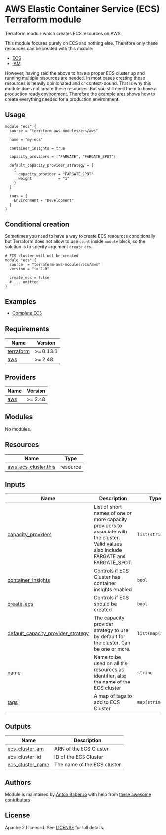 # AWS Elastic Container Service (ECS) Terraform module

Terraform module which creates ECS resources on AWS.

This module focuses purely on ECS and nothing else. Therefore only these resources can be created with this module:

- [ECS](https://www.terraform.io/docs/providers/aws/r/ecs_cluster.html)
- [IAM](https://www.terraform.io/docs/providers/aws/r/iam_instance_profile.html)

However, having said the above to have a proper ECS cluster up and running multiple resources are needed. In most cases creating these resources is heavily opinionated and or context-bound. That is why this module does not create these resources. But you still need them to have a production ready environment. Therefore the example area shows how to create everything needed for a production environment.

## Usage

```hcl
module "ecs" {
  source = "terraform-aws-modules/ecs/aws"

  name = "my-ecs"

  container_insights = true

  capacity_providers = ["FARGATE", "FARGATE_SPOT"]

  default_capacity_provider_strategy = [
    {
      capacity_provider = "FARGATE_SPOT"
      weight            = "1"
    }
  ]

  tags = {
    Environment = "Development"
  }
}
```

## Conditional creation

Sometimes you need to have a way to create ECS resources conditionally but Terraform does not allow to use `count` inside `module` block, so the solution is to specify argument `create_ecs`.

```hcl
# ECS cluster will not be created
module "ecs" {
  source  = "terraform-aws-modules/ecs/aws"
  version = "~> 2.0"

  create_ecs = false
  # ... omitted
}
```

## Examples

- [Complete ECS](https://github.com/terraform-aws-modules/terraform-aws-ecs/tree/master/examples/complete-ecs)

<!-- BEGINNING OF PRE-COMMIT-TERRAFORM DOCS HOOK -->
## Requirements

| Name | Version |
|------|---------|
| <a name="requirement_terraform"></a> [terraform](#requirement\_terraform) | >= 0.13.1 |
| <a name="requirement_aws"></a> [aws](#requirement\_aws) | >= 2.48 |

## Providers

| Name | Version |
|------|---------|
| <a name="provider_aws"></a> [aws](#provider\_aws) | >= 2.48 |

## Modules

No modules.

## Resources

| Name | Type |
|------|------|
| [aws_ecs_cluster.this](https://registry.terraform.io/providers/hashicorp/aws/latest/docs/resources/ecs_cluster) | resource |

## Inputs

| Name | Description | Type | Default | Required |
|------|-------------|------|---------|:--------:|
| <a name="input_capacity_providers"></a> [capacity\_providers](#input\_capacity\_providers) | List of short names of one or more capacity providers to associate with the cluster. Valid values also include FARGATE and FARGATE\_SPOT. | `list(string)` | `[]` | no |
| <a name="input_container_insights"></a> [container\_insights](#input\_container\_insights) | Controls if ECS Cluster has container insights enabled | `bool` | `false` | no |
| <a name="input_create_ecs"></a> [create\_ecs](#input\_create\_ecs) | Controls if ECS should be created | `bool` | `true` | no |
| <a name="input_default_capacity_provider_strategy"></a> [default\_capacity\_provider\_strategy](#input\_default\_capacity\_provider\_strategy) | The capacity provider strategy to use by default for the cluster. Can be one or more. | `list(map(any))` | `[]` | no |
| <a name="input_name"></a> [name](#input\_name) | Name to be used on all the resources as identifier, also the name of the ECS cluster | `string` | `null` | no |
| <a name="input_tags"></a> [tags](#input\_tags) | A map of tags to add to ECS Cluster | `map(string)` | `{}` | no |

## Outputs

| Name | Description |
|------|-------------|
| <a name="output_ecs_cluster_arn"></a> [ecs\_cluster\_arn](#output\_ecs\_cluster\_arn) | ARN of the ECS Cluster |
| <a name="output_ecs_cluster_id"></a> [ecs\_cluster\_id](#output\_ecs\_cluster\_id) | ID of the ECS Cluster |
| <a name="output_ecs_cluster_name"></a> [ecs\_cluster\_name](#output\_ecs\_cluster\_name) | The name of the ECS cluster |
<!-- END OF PRE-COMMIT-TERRAFORM DOCS HOOK -->

## Authors

Module is maintained by [Anton Babenko](https://github.com/antonbabenko) with help from [these awesome contributors](https://github.com/terraform-aws-modules/terraform-aws-ecs/graphs/contributors).

## License

Apache 2 Licensed. See [LICENSE](https://github.com/terraform-aws-modules/terraform-aws-ecs/tree/master/LICENSE) for full details.
